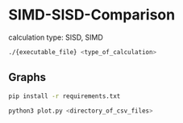 # SIMD-SISD-Comparison
calculation type: SISD, SIMD

````bash 
./{executable_file} <type_of_calculation>
````

## Graphs

````bash
pip install -r requirements.txt
````

````bash
python3 plot.py <directory_of_csv_files>
````

